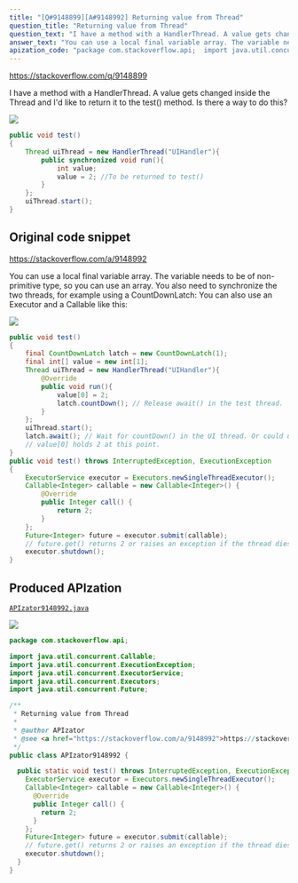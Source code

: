 ```yaml
---
title: "[Q#9148899][A#9148992] Returning value from Thread"
question_title: "Returning value from Thread"
question_text: "I have a method with a HandlerThread. A value gets changed inside the Thread and I'd like to return it to the test() method. Is there a way to do this?"
answer_text: "You can use a local final variable array. The variable needs to be of non-primitive type, so you can use an array. You also need to synchronize the two threads, for example using a CountDownLatch: You can also use an Executor and a Callable like this:"
apization_code: "package com.stackoverflow.api;  import java.util.concurrent.Callable; import java.util.concurrent.ExecutionException; import java.util.concurrent.ExecutorService; import java.util.concurrent.Executors; import java.util.concurrent.Future;  /**  * Returning value from Thread  *  * @author APIzator  * @see <a href=\"https://stackoverflow.com/a/9148992\">https://stackoverflow.com/a/9148992</a>  */ public class APIzator9148992 {    public static void test() throws InterruptedException, ExecutionException {     ExecutorService executor = Executors.newSingleThreadExecutor();     Callable<Integer> callable = new Callable<Integer>() {       @Override       public Integer call() {         return 2;       }     };     Future<Integer> future = executor.submit(callable);     // future.get() returns 2 or raises an exception if the thread dies, so safer     executor.shutdown();   } }"
---
```


https://stackoverflow.com/q/9148899

I have a method with a HandlerThread. A value gets changed inside the Thread and I&#x27;d like to return it to the test() method. Is there a way to do this?


<div class="code-logo"><img src="/stackoverflow.png" /></div>

```java
public void test()
{   
    Thread uiThread = new HandlerThread("UIHandler"){
        public synchronized void run(){
            int value; 
            value = 2; //To be returned to test()
        }
    };
    uiThread.start();
}
```


## Original code snippet

https://stackoverflow.com/a/9148992

You can use a local final variable array. The variable needs to be of non-primitive type, so you can use an array. You also need to synchronize the two threads, for example using a CountDownLatch:
You can also use an Executor and a Callable like this:

<div class="code-logo"><img src="/stackoverflow.png" /></div>

```java
public void test()
{   
    final CountDownLatch latch = new CountDownLatch(1);
    final int[] value = new int[1];
    Thread uiThread = new HandlerThread("UIHandler"){
        @Override
        public void run(){
            value[0] = 2;
            latch.countDown(); // Release await() in the test thread.
        }
    };
    uiThread.start();
    latch.await(); // Wait for countDown() in the UI thread. Or could uiThread.join();
    // value[0] holds 2 at this point.
}
public void test() throws InterruptedException, ExecutionException
{   
    ExecutorService executor = Executors.newSingleThreadExecutor();
    Callable<Integer> callable = new Callable<Integer>() {
        @Override
        public Integer call() {
            return 2;
        }
    };
    Future<Integer> future = executor.submit(callable);
    // future.get() returns 2 or raises an exception if the thread dies, so safer
    executor.shutdown();
}
```

## Produced APIzation

[`APIzator9148992.java`](https://github.com/pasqualesalza/apization/raw/main/data/search/APIzator9148992.java)

<div class="code-logo"><img src="/apizator.png" /></div>

```java
package com.stackoverflow.api;

import java.util.concurrent.Callable;
import java.util.concurrent.ExecutionException;
import java.util.concurrent.ExecutorService;
import java.util.concurrent.Executors;
import java.util.concurrent.Future;

/**
 * Returning value from Thread
 *
 * @author APIzator
 * @see <a href="https://stackoverflow.com/a/9148992">https://stackoverflow.com/a/9148992</a>
 */
public class APIzator9148992 {

  public static void test() throws InterruptedException, ExecutionException {
    ExecutorService executor = Executors.newSingleThreadExecutor();
    Callable<Integer> callable = new Callable<Integer>() {
      @Override
      public Integer call() {
        return 2;
      }
    };
    Future<Integer> future = executor.submit(callable);
    // future.get() returns 2 or raises an exception if the thread dies, so safer
    executor.shutdown();
  }
}

```
